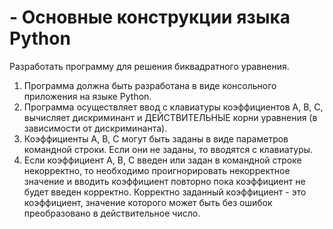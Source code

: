 # - Основные конструкции языка Python
Разработать программу для решения биквадратного уравнения. 
1.	Программа должна быть разработана в виде консольного приложения на языке Python.
2.	Программа осуществляет ввод с клавиатуры коэффициентов А, В, С, вычисляет дискриминант и ДЕЙСТВИТЕЛЬНЫЕ корни уравнения (в зависимости от дискриминанта).
3.	Коэффициенты А, В, С могут быть заданы в виде параметров командной строки. Если они не заданы, то вводятся с клавиатуры. 
4.	Если коэффициент А, В, С введен или задан в командной строке некорректно, то необходимо проигнорировать некорректное значение и вводить коэффициент повторно пока коэффициент не будет введен корректно. Корректно заданный коэффициент - это коэффициент, значение которого может быть без ошибок преобразовано в действительное число.
